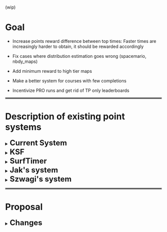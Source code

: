 (wip)

# Goal
- Increase points reward difference between top times: Faster times are increasingly harder to obtain, it should be rewarded accordingly

- Fix cases where distribution estimation goes wrong (spacemario, nbdy_maps)

- Add minimum reward to high tier maps

- Make a better system for courses with few completions

- Incentivize PRO runs and get rid of TP only leaderboards

<hr style="border:2px solid gray">

# Description of existing point systems

<details>
  <summary><b><font size = "+2">Current System</font></b></summary>
  
For each course/filter, if your course **have enough completions** your points will have two components. (50 for KZT, 30 for SKZ/VNL). 20% is your absolute rank, and the other 80% is rewarded base on where you belong on the burr12 distribution, for a maximum of 1000.

## 1. **Rank-based reward**:

WR gives 200 points. Every rank afterwards gives 2 less points, with the exception of #2 and WR where the gap is 4 instead of 2.

## 2. **Distribution-based reward**:

Reward depends on how fast you are compared to other players who completed the map.

For every course/filter, you have 4 parameters `c`, `d`, `loc`, `scale`, describing a continuous burr12 distribution and a scaling parameter called `top_scale`. For instance:
```json
  "record_filter_id": 266,
  "c": 8.160439338232338,
  "d": 0.2460614564105553,
  "loc": -0.2770402167330999,
  "scale": 66.06131305008674,
  "top_scale": 1.0097629624724325,
  "created_on": "2018-07-10T00:00:00",
  "updated_on": "2023-08-30T00:00:00",
  "updated_by_id": "0"
```
From this distribution, you can obtain the survival function (SF) of the distribution, which in this case describe the likelihood that your time is faster than a certain value. Then the distribution-based reward is as follows:
```
dist_points = SF(time)*800*top_scale
```
The `top_scale` value is simply calculated as below:
```
top_scale = 1/SF(wr_time)
```
This way you guarantee the WR to have 1000 points, because `dist_points` should always be 800, along with 200 points for absolute rank.

The burr12 distribution isn't updated as soon as a new run is inserted, it is done on a daily basis (to reduce the cost, I assume). The API goes through every PB on the course and compute the 4 `c`, `d`, `loc`, `scale` parameters, repeating it for every course.

- If a course **does not have enough completions**, the points reward will be `1000 / (# completions + 1)`, with exception of the WR holder always having 1000 points. 

### Note:
- Distribution-based point system serves two goals:
  - Rewards players who made improvements in time, but not necessarily in ranks. Since points are supposed to represent player's skill, a time improvement should be an indicator that their skill has improved, and therefore they should be rewarded accordingly.
  - Saves resources by not having to compare times to the entire leaderboard at once. (TODO: Does this actually make sense if rank-based points are also a component of total points?)

- Rewards on map with no distribution are problematic, as being #2 on a extremely hard map with only 2 completions gives you a whooping 333 points.

- Also falls apart for some maps where `c < k`, results in L shaped curve which does not correctly reflect times distribution. This shifts the average points to the positive because of the `top_scale` multiplier being significant.

- TODO: Difficulty to get a certain point reward? Seems inconsistent anecdotally

- Complexity of recalculation of Burr is most likely to be O(n) because it has to go through every PB. Also O(n) to update every time for the new distribution curve.

- Filters are split into TP and PRO, there's no filter for `overall`. PRO runs could be faster than TP run yet somehow gets less points.

- TP and PRO WRs both worth 1000 points, but PRO WRs are almost always harder than TP WRs. Also related to the problem above.

- High ranked runs on maps with lots of completions tend to have their distribution points extremely similar, the difference from rank-based rewards is insufficient
</details>

<details>
  <summary><b><font size = "+2">KSF</font></b></summary>

### Note:
- Private formula

- Has group points

- Does care about tier to some extent

- Mostly rank-based for scaling. No reward for going up within a group.

- WR ranges from 2000-3000 depending on (#10 - WR) and (top 10% - WR)

- 0.8x for #2, #3 is 0.8x from #2, etc... to top 10

- Roughly the same multiplier for group points

- No reward for going up in time without change in group. (Unless it's in the top 10% but the effect is most likely small)

</details>

<details>
  <summary><b><font size = "+2">SurfTimer</font></b></summary>
  
Stolen straight from their [github readme](https://github.com/surftimer/SurfTimer):

Points are now distributed in two ways: (1) map completion, and (2) map ranking. Map completion points will be given to all players who complete a specific and are dependent on the tier.
* Tier 1: 25
* Tier 2: 50
* Tier 3: 100
* Tier 4: 200
* Tier 5: 400
* Tier 6: 600
* Tier 7: 800
* Tier 8: 1000

Map ranking points are dependent upon the individuals ranking on the map. This is done firstly by calculation of the WR points for the map. WR points per tier are calculated as follows:
* Tier 1: WR = MAX(250, (58.5 + (1.75 * Number of Completes) / 6))
* Tier 2: WR = MAX(500, (82.15 + (2.8 * Number of Completes) / 5))
* Tier 3: WR = MAX(750, (117 + (3.5 * Number of Completes) / 4))
* Tier 4: WR = MAX(1000, (164.25 + (5.74 * Number of Completes) / 4))
* Tier 5: WR = MAX(1250, (234 + (7 * Number of Completes) / 4))
* Tier 6: WR = MAX(1500, (328 + (14 * Number of Completes) / 4))
* Tier 7: WR = MAX(1750, (420 + (21 * Number of Completes) / 4))
* Tier 8: WR = MAX(2000, (560 + (30 * Number of Completes) / 4))

Once the WR points are calculated the top 10 are points are calculated by multiplying the WR points by a factor. These factors are:
* Rank 2 = WR * 0.8
* Rank 3 = WR * 0.75
* Rank 4 = WR * 0.7
* Rank 5 = WR * 0.65
* Rank 6 = WR * 0.6
* Rank 7 = WR * 0.55
* Rank 8 = WR * 0.5
* Rank 9 = WR * 0.45
* Rank 10 = WR * 0.4

Players who are not in the top 10 but are above the 50th percentile in map ranking will be sorted into 5 groups – with each higher group giving proportionally more points. These groups and their point distribution are as follows:
* Group 1 (top 3.125%) = WR * 0.25
* Group 2 (top 6.25%) = (Group 1) / 1.5
* Group 3 (top 12.5%) = (Group 2) / 1.5
* Group 4 (top 25%) = (Group 3) / 1.5
* Group 5 (top 50%) = (Group 4) / 1.5

Take surf_aircontrol_nbv for example: (You can use sm_mi to see this menu)
<img src="http://puu.sh/ykaR8/7520a6b0d6.jpg" width="372" height="469" />

###### Credit to NDiamond for theory crafting this point system, I just implemented his idea

### Note:
- Much less agressive than KSF for top 10 calc.

- Purely rank-based for scaling. No reward for going up within a group

- No cap on WR points so it *will* spiral out of control. 

 - Example: WR on t1 maps with 20k completions is 5916 points. WR on t8 map with 2 completions is only 3000.

</details>



<details>
  <summary><b><font size = "+2">Jak's system</font></b></summary>

  https://forum.gokz.org/d/3781-cs2kz-what-would-you-change/61


### Note:
- Purely rank-based for progression, with small bonus for completion

- Gets some points for completion, and literally nothing until top 100 where you suddenly get 150/250 points and then only going up in interval of 5 points until top 10

  - Little reason to improve low tier maps as long as top 100 is out of reach

  - Little reason to improve PB if there's you are slower than the next guy
  
    - Players with 13 hours time on kiwipsychosis can improve a run by 10 hours and receive literally no points, despite improving times on the map to such a degree is way harder than beating top 100 on a random tier 2 map.
<!-- -->
- Being the top 10% on a map with 100 completions worth much more than being top 10% in a map with 2000 completions even if two maps have the same difficulty.
</details>

<details>
  <summary><b><font size = "+2">Szwagi's system</font></b></summary>

  https://forum.gokz.org/d/3781-cs2kz-what-would-you-change/74


```
Since I think NUB/PRO is the correct system, PRO runs that are also NUB pbs should count twice (with the distribution being calculated twice too).
PRO points should reward the full amount.
NUB points should reward half the amount (or 75%, anything goes as long as it's less?).

This should give new players the opportunity to gain ranks while they still need to use teleports, while rewarding the players who at least attempt to run maps without teleports.
```


### Note:
- Is not a completely different system, just tweaks to current system.

- Making pro runs using overall distribution makes more sense than current system.

- Only attempts to solve PRO run related problems of the current system
</details>

<hr style="border:2px solid gray">

# Proposal
<details>
  <summary><b>
    <font size = "+2">Changes</font>
  </b></summary>	
  <details>
    <summary><b><font size = "+1">Summary</font></b></summary>

- Courses now give up to 10000 points instead of 1000.
    
- Improve the distribution estimation to be more representative of the real leaderboard.
    
- Each course now have a Standard/Pro leaderboard instead of TP/Pro leaderboard. Difficulty (tier) is also now split for Standard and Pro courses.
    
- Increase the point gap between high-ranked players.
    
- Add 1 playable difficulty/tier (to a total of 8 playable tiers), and two special tiers, an "humanly unfeasible" tier (9) and a "physically impossible" tier (10). (The special tiers are not involved in map point calculation)
    
- Tweak the point formula to take Pro runs and map length + difficulty into account.
  </details>
  
<details>
<summary><b><font size = "+1">Details</font></b></summary>

- Replaces TP and PRO leaderboard with Standard (name TBD) and PRO leaderboards. Pro leaderboard contains player's PB that was achieved without using plugin's teleport feature. Standard leaderboard contains the player's fastest run, regardless of the run using teleports or not.

- Replace the distribution used by the rank calculation from BurrXII to Normal Inverse Gaussian to better reflect the distribution of times in maps. The new distribution perform slightly better in most cases and significantly better in various extreme cases.
Here you can see some examples of the new distribution (yellow) vs the current distribution (red). The points shown in the graphs only contain the 800 points awarded from the distribution.
  <details>
    <summary>bkz_chillhop_go (PRO)</summary>

    Easy and short map, very high amount of completions, most times are very close to the average. 

    ![](images/bkz_chillhop_go-PRO.png)
  </details>
  <details>
    <summary>kz_spacemario_h (TP)</summary>

    One of the most played T6 maps. Medium length with relatively plenty of completions with very spreaded out times.

    ![](images/kz_spacemario_h-TP.png)
  </details>
  <details>
    <summary>kz_bhop_badges3 (TP)</summary>

    Long map, decent amount of completions with decently spreaded out times.

    ![](images/kz_bhop_badges3-TP.png)
  </details>
  <details>
    <summary>kz_gy_agitation (TP)</summary>

    The second longest map in KZ, with a lot of completions and decently spreaded out times.

    ![](images/kz_gy_agitation-TP.png)

  </details>
<lb></lb>
- The distribution calculation now attempts to eliminate extreme slower outliers on courses having difficulty at tier 3 and below for higher estimation quality.
  - TODO: How?

<lb></lb>
- A minimum amount of points are rewarded for course completion, depending on tiers. More points are rewarded for tier 1-4 maps with long average time, but they will not exceed the minimum point reward for the next tier. 
  - TODO: How?
  
<lb></lb>
- Pro runs apply a 10% bonus on the distribution points. For example, if a run is on a tier 7 course (8000 base points), the pro run gets an extra 200 points (out of 2000). The rest of 1800 will be calculated using the distribution formula.
</details>

